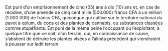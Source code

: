 Est puni d’un emprisonnement de cinq (05) ans à dix (10) ans et, en cas de récidive, d’une amende de cinq cent mille (500.000) francs CFA à un million (1 000 000) de francs CFA, quiconque qui cultive sur le territoire national du pavot à opium, du coca et des plantes de cannabis, ou substances classées comme stupéfiants.
Est puni de la même peine l’occupant ou l’exploitant, à quelque titre que ce soit, d’un terrain, qui, en connaissance de cause, s’abstient de détruire les plantes visées à l’alinéa précédent qui viendraient à pousser sur ledit terrain.